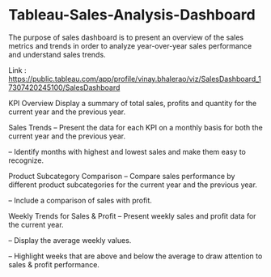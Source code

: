 # Tableau-Sales-Analysis-Dashboard
The purpose of sales dashboard is to present an overview of the sales metrics and trends in order to analyze year-over-year sales performance and understand sales trends.

Link : https://public.tableau.com/app/profile/vinay.bhalerao/viz/SalesDashboard_17307420245100/SalesDashboard

KPI Overview
Display a summary of total sales, profits and quantity for the current year and the previous year.

Sales Trends
 – Present the data for each KPI on a monthly basis for both the current year and the previous year.

 – Identify months with highest and lowest sales and make them easy to recognize.

Product Subcategory Comparison
 – Compare sales performance by different product subcategories for the current year and the previous year.

 – Include a comparison of sales with profit.

Weekly Trends for Sales & Profit
 – Present weekly sales and profit data for the current year.


 – Display the average weekly values.

 – Highlight weeks that are above and below the average to draw attention to sales & profit performance.
